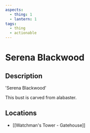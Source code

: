 ```yaml
---
aspects:
  - thing: 1
  - lantern: 1
tags:
  - thing
  - actionable
---
```


# Serena Blackwood

## Description
'Serena Blackwood'

This bust is carved from alabaster.
## Locations
- [[Watchman's Tower - Gatehouse]]